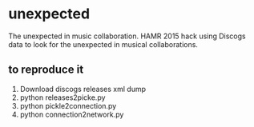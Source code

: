 # unexpected
The unexpected in music collaboration. HAMR 2015 hack using Discogs data to look for the unexpected in musical collaborations. 

## to reproduce it
1. Download discogs releases xml dump
2. python releases2picke.py
3. python pickle2connection.py
4. python connection2network.py
